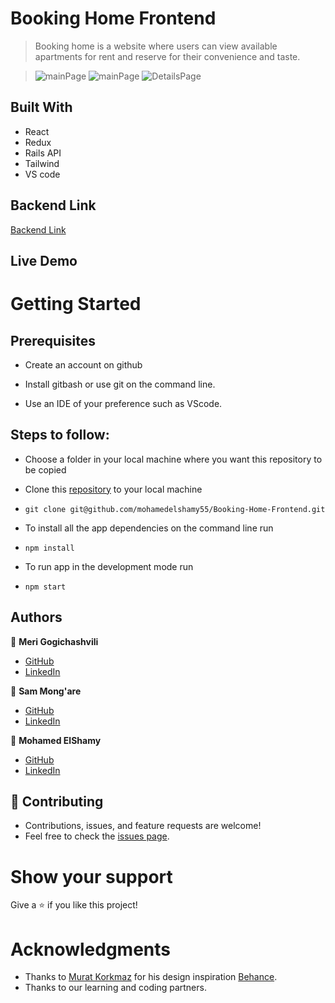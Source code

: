 # Booking Home Frontend
> Booking home is a website where users can view available apartments for rent and reserve for their convenience and taste.

> ![mainPage]()
> ![mainPage]()
> ![DetailsPage]()


## Built With

- React
- Redux
- Rails API
- Tailwind
- VS code

## Backend Link

[Backend Link](https://github.com/mohamedelshamy55/Booking-Home-Backend)

## Live Demo

# Getting Started
## Prerequisites


- Create an account on github

- Install gitbash or use git on the command line.

- Use an IDE of your preference such as VScode.

## Steps to follow:

- Choose a folder in your local machine where you want this repository to be copied

- Clone this [repository](https://github.com/mohamedelshamy55/Booking-Home-Frontend) to your local machine 
- ```
  git clone git@github.com/mohamedelshamy55/Booking-Home-Frontend.git
  ```

- To install all the app dependencies on the command line run
- ```
  npm install
  ``` 
- To run app in the development mode run 
- ```
  npm start
  ```

## Authors

:woman: **Meri Gogichashvili**

- [GitHub](https://github.com/Meri-MG)
- [LinkedIn](https://www.linkedin.com/in/meri-gogichashvili/)

:man: **Sam Mong'are**
- [GitHub](https://github.com/Mosams)
- [LinkedIn](https://www.linkedin.com/in/samwel-mongare/)

:man: **Mohamed ElShamy**
- [GitHub](https://github.com/mohamedelshamy55)
- [LinkedIn](https://www.linkedin.com/in/mohamedelshamy85/)

## 🤝 Contributing
- Contributions, issues, and feature requests are welcome!
- Feel free to check the [issues page](https://github.com/mohamedelshamy55/Booking-Home-Frontend/issues).

# Show your support
Give a ⭐ if you like this project!

# Acknowledgments
- Thanks to [Murat Korkmaz](https://www.behance.net/muratk) for his design inspiration [Behance](https://www.behance.net/gallery/26425031/Vespa-Responsive-Redesign).
- Thanks to our learning and coding partners.
